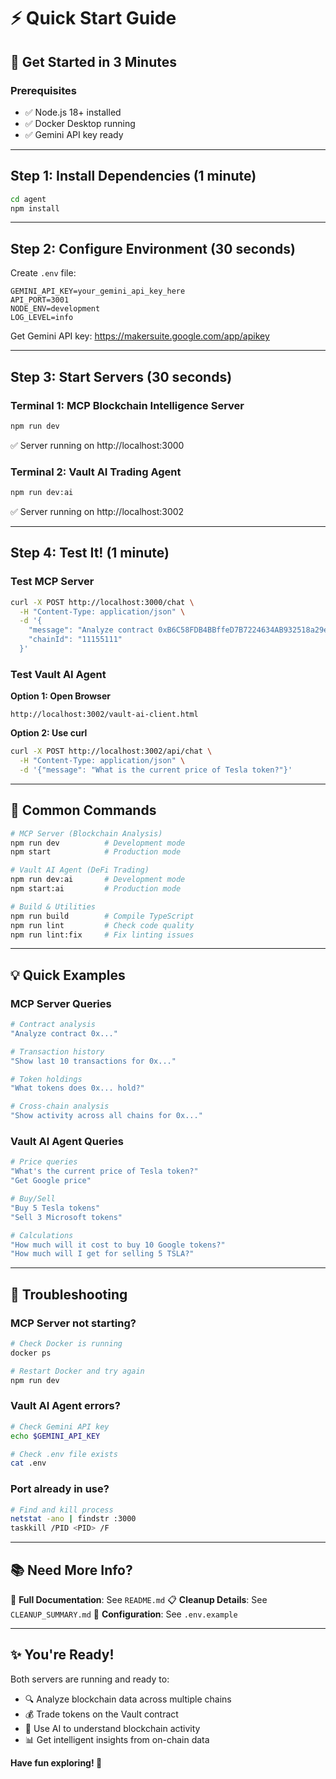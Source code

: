# ⚡ Quick Start Guide

## 🚀 Get Started in 3 Minutes

### Prerequisites
- ✅ Node.js 18+ installed
- ✅ Docker Desktop running
- ✅ Gemini API key ready

---

## Step 1: Install Dependencies (1 minute)

```bash
cd agent
npm install
```

---

## Step 2: Configure Environment (30 seconds)

Create `.env` file:
```env
GEMINI_API_KEY=your_gemini_api_key_here
API_PORT=3001
NODE_ENV=development
LOG_LEVEL=info
```

Get Gemini API key: https://makersuite.google.com/app/apikey

---

## Step 3: Start Servers (30 seconds)

### Terminal 1: MCP Blockchain Intelligence Server
```bash
npm run dev
```
✅ Server running on http://localhost:3000

### Terminal 2: Vault AI Trading Agent
```bash
npm run dev:ai
```
✅ Server running on http://localhost:3002

---

## Step 4: Test It! (1 minute)

### Test MCP Server
```bash
curl -X POST http://localhost:3000/chat \
  -H "Content-Type: application/json" \
  -d '{
    "message": "Analyze contract 0xB6C58FDB4BBffeD7B7224634AB932518a29e4C4b",
    "chainId": "11155111"
  }'
```

### Test Vault AI Agent

**Option 1: Open Browser**
```
http://localhost:3002/vault-ai-client.html
```

**Option 2: Use curl**
```bash
curl -X POST http://localhost:3002/api/chat \
  -H "Content-Type: application/json" \
  -d '{"message": "What is the current price of Tesla token?"}'
```

---

## 🎯 Common Commands

```bash
# MCP Server (Blockchain Analysis)
npm run dev          # Development mode
npm start            # Production mode

# Vault AI Agent (DeFi Trading)
npm run dev:ai       # Development mode
npm start:ai         # Production mode

# Build & Utilities
npm run build        # Compile TypeScript
npm run lint         # Check code quality
npm run lint:fix     # Fix linting issues
```

---

## 💡 Quick Examples

### MCP Server Queries
```bash
# Contract analysis
"Analyze contract 0x..."

# Transaction history
"Show last 10 transactions for 0x..."

# Token holdings
"What tokens does 0x... hold?"

# Cross-chain analysis
"Show activity across all chains for 0x..."
```

### Vault AI Agent Queries
```bash
# Price queries
"What's the current price of Tesla token?"
"Get Google price"

# Buy/Sell
"Buy 5 Tesla tokens"
"Sell 3 Microsoft tokens"

# Calculations
"How much will it cost to buy 10 Google tokens?"
"How much will I get for selling 5 TSLA?"
```

---

## 🐛 Troubleshooting

### MCP Server not starting?
```bash
# Check Docker is running
docker ps

# Restart Docker and try again
npm run dev
```

### Vault AI Agent errors?
```bash
# Check Gemini API key
echo $GEMINI_API_KEY

# Check .env file exists
cat .env
```

### Port already in use?
```bash
# Find and kill process
netstat -ano | findstr :3000
taskkill /PID <PID> /F
```

---

## 📚 Need More Info?

📖 **Full Documentation**: See `README.md`
📋 **Cleanup Details**: See `CLEANUP_SUMMARY.md`
🔧 **Configuration**: See `.env.example`

---

## ✨ You're Ready!

Both servers are running and ready to:
- 🔍 Analyze blockchain data across multiple chains
- 💰 Trade tokens on the Vault contract
- 🤖 Use AI to understand blockchain activity
- 📊 Get intelligent insights from on-chain data

**Have fun exploring! 🚀**
